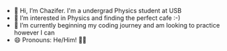 - 👋 Hi, I’m Chazifer. I'm a undergrad Physics student at USB
- 👀 I’m interested in Physics and finding the perfect cafe :-)
- 🌱 I’m currently beginning my coding journey and am looking to practice however I can
- 😄 Pronouns: He/Him! 🏳️‍⚧️


<!---
cmills2027/cmills2027 is a ✨ special ✨ repository because its `README.md` (this file) appears on your GitHub profile.
You can click the Preview link to take a look at your changes.
--->
